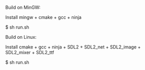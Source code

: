 Build on MinGW:

Install mingw + cmake + gcc + ninja

$ sh run.sh



Build on Linux:

Install cmake + gcc + ninja + SDL2 + SDL2_net + SDL2_image + SDL2_mixer + SDL2_ttf

$ sh run.sh
